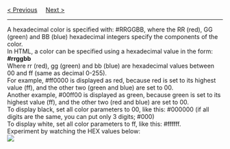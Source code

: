 <a href="/CSS/Colors/RGB.md">&lt; Previous</a>
&nbsp;&nbsp;&nbsp;
<a href="/CSS/Colors/HSL.md">Next &gt;</a>
<hr>
A hexadecimal color is specified with: #RRGGBB, where the RR (red), GG (green) and BB (blue) hexadecimal integers specify the components of the color.
<br>
In HTML, a color can be specified using a hexadecimal value in the form:
<br>
<b>#rrggbb</b>
<br>
Where rr (red), gg (green) and bb (blue) are hexadecimal values between 00 and ff (same as decimal 0-255).
<br>
For example, #ff0000 is displayed as red, because red is set to its highest value (ff), and the other two (green and blue) are set to 00.
<br>
Another example, #00ff00 is displayed as green, because green is set to its highest value (ff), and the other two (red and blue) are set to 00.
<br>
To display black, set all color parameters to 00, like this: #000000 (if all digits are the same, you can put only 3 digits; #000)
<br>
To display white, set all color parameters to ff, like this: #ffffff.
<br>
Experiment by watching the HEX values below:
<br>
<img src="https://i.stack.imgur.com/poux8.gif">
